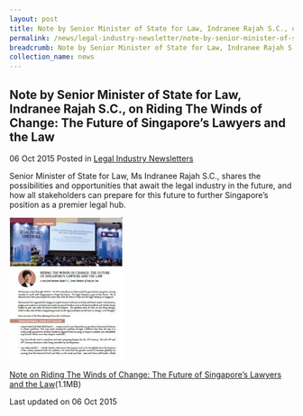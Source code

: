 ```yaml
---
layout: post
title: Note by Senior Minister of State for Law, Indranee Rajah S.C., on Riding The Winds of Change The Future of Singapore’s Lawyers and the Law
permalink: /news/legal-industry-newsletter/note-by-senior-minister-of-state-for-law--indranee-rajah-s-c---o1/
breadcrumb: Note by Senior Minister of State for Law, Indranee Rajah S.C., on Riding The Winds of Change The Future of Singapore’s Lawyers and the Law
collection_name: news
---
```


<style>
  .image {width: 200px;}
  .image img {max-width: 100%;}
</style>

Note by Senior Minister of State for Law, Indranee Rajah S.C., on Riding The Winds of Change: The Future of Singapore’s Lawyers and the Law
---

06 Oct 2015 Posted in [Legal Industry Newsletters](/news/legal-industry-newsletters/)

Senior Minister of State for Law, Ms Indranee Rajah S.C., shares the possibilities and opportunities that await the legal industry in the future, and how all stakeholders can prepare for this future to further Singapore’s position as a premier legal hub.

<div class="image">
  <a href="/files/NoteonLegalFutures.pdf/"><img src="/images/1444120239904.jpg/"></a>
</div>

<a href="/files/NoteonLegalFutures.pdf/">Note on Riding The Winds of Change: The Future of Singapore’s Lawyers and the Law</a>(1.1MB)

<p class="right-side-updated">Last updated on 06 Oct 2015</p>
